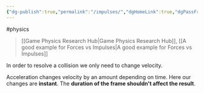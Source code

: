 ```yaml
---
{"dg-publish":true,"permalink":"/impulses/","dgHomeLink":true,"dgPassFrontmatter":false}
---
```


#physics 
> [[Game Physics Research Hub|Game Physics Research Hub]], [[A good example for Forces vs Impulses|A good example for Forces vs Impulses]]

In order to resolve a collision we only need to change velocity. 

Acceleration changes velocity by an amount depending on time. Here our changes are **instant**.
The **duration of the frame shouldn't affect the result**.